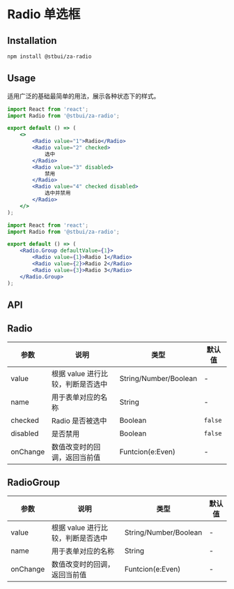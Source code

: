 # Radio 单选框

## Installation

```sh
npm install @stbui/za-radio
```

## Usage

适用广泛的基础最简单的用法，展示各种状态下的样式。

```jsx
import React from 'react';
import Radio from '@stbui/za-radio';

export default () => (
    <>
        <Radio value="1">Radio</Radio>
        <Radio value="2" checked>
            选中
        </Radio>
        <Radio value="3" disabled>
            禁用
        </Radio>
        <Radio value="4" checked disabled>
            选中并禁用
        </Radio>
    </>
);
```

```jsx
import React from 'react';
import Radio from '@stbui/za-radio';

export default () => (
    <Radio.Group defaultValue={1}>
        <Radio value={1}>Radio 1</Radio>
        <Radio value={2}>Radio 2</Radio>
        <Radio value={3}>Radio 3</Radio>
    </Radio.Group>
);
```

## API

## Radio

| 参数     | 说明                              | 类型                  | 默认值  |
| -------- | --------------------------------- | --------------------- | ------- |
| value    | 根据 value 进行比较，判断是否选中 | String/Number/Boolean | -       |
| name     | 用于表单对应的名称                | String                | -       |
| checked  | Radio 是否被选中                  | Boolean               | `false` |
| disabled | 是否禁用                          | Boolean               | `false` |
| onChange | 数值改变时的回调，返回当前值      | Funtcion(e:Even)      | -       |

## RadioGroup

| 参数     | 说明                              | 类型                  | 默认值 |
| -------- | --------------------------------- | --------------------- | ------ |
| value    | 根据 value 进行比较，判断是否选中 | String/Number/Boolean | -      |
| name     | 用于表单对应的名称                | String                | -      |
| onChange | 数值改变时的回调，返回当前值      | Funtcion(e:Even)      | -      |
